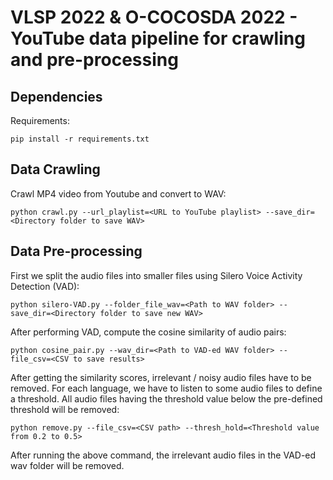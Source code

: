 
# VLSP 2022 & O-COCOSDA 2022 - YouTube data pipeline for crawling and pre-processing

## Dependencies

Requirements:
```
pip install -r requirements.txt
```

## Data Crawling

Crawl MP4 video from Youtube and convert to WAV:
```
python crawl.py --url_playlist=<URL to YouTube playlist> --save_dir=<Directory folder to save WAV>
```

## Data Pre-processing

First we split the audio files into smaller files using Silero Voice Activity Detection (VAD):
```
python silero-VAD.py --folder_file_wav=<Path to WAV folder> --save_dir=<Directory folder to save new WAV>
```
After performing VAD, compute the cosine similarity of audio pairs:
```
python cosine_pair.py --wav_dir=<Path to VAD-ed WAV folder> --file_csv=<CSV to save results>
```
After getting the similarity scores, irrelevant / noisy audio files have to be removed. For each language, we have to listen to some audio files to define a threshold.
All audio files having the threshold value below the pre-defined threshold will be removed: 
```
python remove.py --file_csv=<CSV path> --thresh_hold=<Threshold value from 0.2 to 0.5>
```
After running the above command, the irrelevant audio files in the VAD-ed wav folder will be removed.
